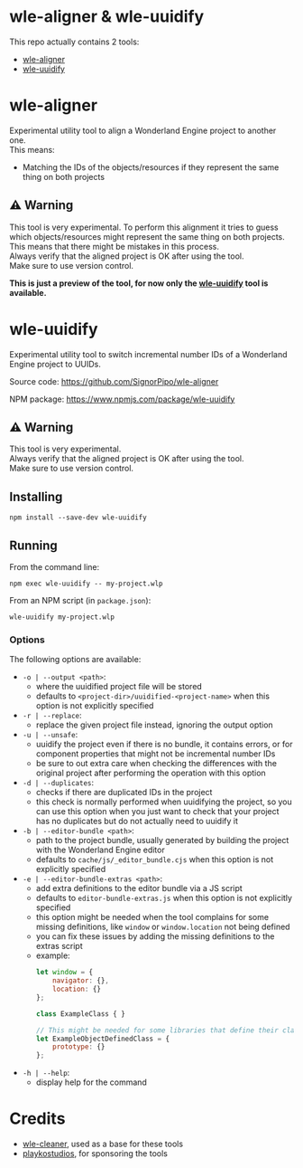 # wle-aligner & wle-uuidify

This repo actually contains 2 tools:
- [wle-aligner](#wle-aligner)
- [wle-uuidify](#wle-uuidify)

# wle-aligner

Experimental utility tool to align a Wonderland Engine project to another one.  
This means:
- Matching the IDs of the objects/resources if they represent the same thing on both projects

## :warning: Warning
This tool is very experimental.
To perform this alignment it tries to guess which objects/resources might represent the same thing on both projects. This means that there might be mistakes in this process.  
Always verify that the aligned project is OK after using the tool.  
Make sure to use version control.

**This is just a preview of the tool, for now only the [wle-uuidify](#wle-uuidify) tool is available.**

# wle-uuidify

Experimental utility tool to switch incremental number IDs of a Wonderland Engine project to UUIDs.

Source code: https://github.com/SignorPipo/wle-aligner

NPM package: https://www.npmjs.com/package/wle-uuidify

## :warning: Warning
This tool is very experimental.  
Always verify that the aligned project is OK after using the tool.  
Make sure to use version control.

## Installing

```
npm install --save-dev wle-uuidify
```

## Running

From the command line:
```
npm exec wle-uuidify -- my-project.wlp
```

From an NPM script (in `package.json`):
```
wle-uuidify my-project.wlp
```

### Options

The following options are available:

- `-o | --output <path>`: 
    - where the uuidified project file will be stored
    - defaults to `<project-dir>/uuidified-<project-name>` when this option is not explicitly specified
- `-r | --replace`: 
    - replace the given project file instead, ignoring the output option
- `-u | --unsafe`: 
    - uuidify the project even if there is no bundle, it contains errors, or for component properties that might not be incremental number IDs
    - be sure to out extra care when checking the differences with the original project after performing the operation with this option
- `-d | --duplicates`: 
    - checks if there are duplicated IDs in the project
    - this check is normally performed when uuidifying the project, so you can use this option when you just want to check that your project has no duplicates but do not actually need to uuidify it
- `-b | --editor-bundle <path>`: 
    - path to the project bundle, usually generated by building the project with the Wonderland Engine editor
    - defaults to `cache/js/_editor_bundle.cjs` when this option is not explicitly specified
- `-e | --editor-bundle-extras <path>`: 
    - add extra definitions to the editor bundle via a JS script
    - defaults to `editor-bundle-extras.js` when this option is not explicitly specified
    - this option might be needed when the tool complains for some missing definitions, like `window` or `window.location` not being defined
    - you can fix these issues by adding the missing definitions to the extras script
    - example:
        ```js
        let window = {
            navigator: {},
            location: {}
        };

        class ExampleClass { }

        // This might be needed for some libraries that define their classes in the old js way, like Howler
        let ExampleObjectDefinedClass = {
            prototype: {}
        };
        ```
- `-h | --help`: 
    - display help for the command

# Credits

- [wle-cleaner](https://github.com/playkostudios/wle-cleaner), used as a base for these tools
- [playkostudios](https://github.com/playkostudios), for sponsoring the tools